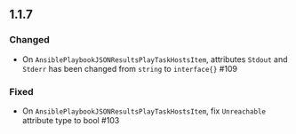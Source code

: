 ## 1.1.7

### Changed
- On `AnsiblePlaybookJSONResultsPlayTaskHostsItem`, attributes `Stdout` and `Stderr` has been changed from `string` to `interface{}` #109

### Fixed
- On `AnsiblePlaybookJSONResultsPlayTaskHostsItem`, fix `Unreachable` attribute type to bool #103
